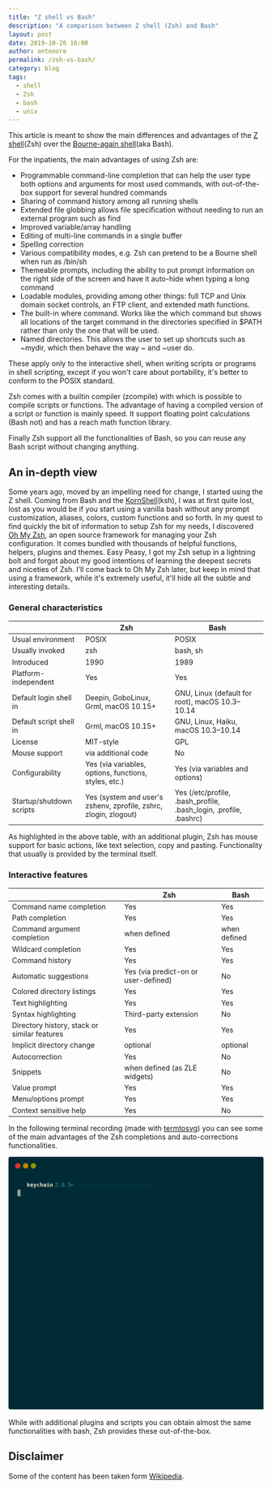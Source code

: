 ```yaml
---
title: "Z shell vs Bash"
description: "A comparison between Z shell (Zsh) and Bash"
layout: post
date: 2019-10-26 16:00
author: antenore
permalink: /zsh-vs-bash/
category: blog
tags:
  - shell
  - Zsh
  - bash
  - unix
---
```


This article is meant to show the main differences and advantages of the [Z shell](en.wikipedia.org/wiki/Z_shell)(Zsh) over the [Bourne-again shell](https://en.wikipedia.org/wiki/Bash_(Unix_shell))(aka Bash).

For the inpatients, the main advantages of using Zsh are:

- Programmable command-line completion that can help the user type both options and arguments for most used commands, with out-of-the-box support for several hundred commands
- Sharing of command history among all running shells
- Extended file globbing allows file specification without needing to run an external program such as find
- Improved variable/array handling
- Editing of multi-line commands in a single buffer
- Spelling correction
- Various compatibility modes, e.g. Zsh can pretend to be a Bourne shell when run as /bin/sh
- Themeable prompts, including the ability to put prompt information on the right side of the screen and have it auto-hide when typing a long command
- Loadable modules, providing among other things: full TCP and Unix domain socket controls, an FTP client, and extended math functions.
- The built-in where command. Works like the which command but shows all locations of the target command in the directories specified in $PATH rather than only the one that will be used.
- Named directories. This allows the user to set up shortcuts such as ~mydir, which then behave the way ~ and ~user do.

These apply only to the interactive shell, when writing scripts or programs in shell scripting, except if you won't care about portability, it's better to conform to the POSIX standard.

Zsh comes with a builtin compiler (zcompile) with which is possible to compile scripts or functions. The advantage of having a compiled version of a script or function is mainly speed. It support floating point calculations (Bash not) and has a reach math function library.

Finally Zsh support all the functionalities of Bash, so you can reuse any Bash script without changing anything.

## An in-depth view

Some years ago, moved by an impelling need for change, I started using the Z shell. Coming from Bash and the [KornShell](https://en.wikipedia.org/wiki/KornShell)(ksh), I was at first quite lost, lost as you would be if you start using a vanilla bash without any prompt customization, aliases, colors, custom functions and so forth. In my quest to find quickly the bit of information to setup Zsh for my needs, I discovered [Oh My Zsh](https://ohmyz.sh/), an open source framework for managing your Zsh configuration. It comes bundled with thousands of helpful functions, helpers, plugins and themes. Easy Peasy, I got my Zsh setup in a lightning bolt and forgot about my good intentions of learning the deepest secrets and niceties of Zsh. I'll come back to Oh My Zsh later, but keep in mind that using a framework, while it's extremely useful, it'll hide all the subtle and interesting details.

### General characteristics

|                          | Zsh                                                              | Bash                                                              |
| ------------------------ | ---                                                              | ----                                                              |
| Usual environment        | POSIX                                                            | POSIX                                                             |
| Usually invoked          | zsh                                                              | bash, sh                                                          |
| Introduced               | 1990                                                             | 1989                                                              |
| Platform-independent     | Yes                                                              | Yes                                                               |
| Default login shell in   | Deepin, GoboLinux, Grml, macOS 10.15+                            | GNU, Linux (default for root), macOS 10.3–10.14                   |
| Default script shell in  | Grml, macOS 10.15+                                               | GNU, Linux, Haiku, macOS 10.3–10.14                               |
| License                  | MIT-style                                                        | GPL                                                               |
| Mouse support            | via additional code                                              | No                                                                |
| Configurability          | Yes (via variables, options, functions, styles, etc.)            | Yes (via variables and options)                                   |
| Startup/shutdown scripts | Yes (system and user's zshenv, zprofile, zshrc, zlogin, zlogout) | Yes (/etc/profile, .bash_profile, .bash_login, .profile, .bashrc) |

As highlighted in the above table, with an additional plugin, Zsh has mouse support for basic actions, like text selection, copy and pasting. Functionality that usually is provided by the terminal itself.

### Interactive features

|                                              | Zsh                                  | Bash         |
| ------------------------                     | ---                                  | ----         |
| Command name completion                      | Yes                                  | Yes          |
| Path completion                              | Yes                                  | Yes          |
| Command argument completion                  | when defined                         | when defined |
| Wildcard completion                          | Yes                                  | Yes          |
| Command history                              | Yes                                  | Yes          |
| Automatic suggestions                        | Yes (via predict-on or user-defined) | No           |
| Colored directory listings                   | Yes                                  | Yes          |
| Text highlighting                            | Yes                                  | Yes          |
| Syntax highlighting                          | Third-party extension                | No           |
| Directory history, stack or similar features | Yes                                  | Yes          |
| Implicit directory change                    | optional                             | optional     |
| Auto­correction                              | Yes                                  | No           |
| Snippets                                     | when defined (as ZLE widgets)        | No           |
| Value prompt                                 | Yes                                  | Yes          |
| Menu/options prompt                          | Yes                                  | Yes          |
| Context sensitive help                       | Yes                                  | No           |

In the following terminal recording (made with [termtosvg](https://nbedos.github.io/termtosvg/)) you can see some of the main advantages of the Zsh completions and auto-corrections functionalities.

![](/assets/images/zsh-auto-suggestion.svg)

While with additional plugins and scripts you can obtain almost the same functionalities with bash, Zsh provides these out-of-the-box.

## Disclaimer

Some of the content has been taken form [Wikipedia](https://en.wikipedia.org).
